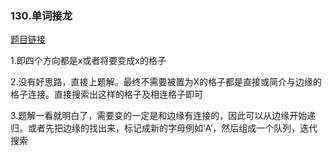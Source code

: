 ### 130.单词接龙

[题目链接](https://leetcode-cn.com/problems/surrounded-regions/)

1.即四个方向都是x或者将要变成x的格子

2.没有好思路，直接上题解。最终不需要被置为X的格子都是直接或简介与边缘的格子连接。直接搜索出这样的格子及相连格子即可

3.题解一看就明白了，需要变的一定是和边缘有连接的，因此可以从边缘开始递归。或者先把边缘的找出来，标记成新的字母例如’A‘，然后组成一个队列，迭代搜索